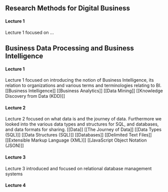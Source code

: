 ## Research Methods for Digital Business
#### Lecture 1
Lecture 1 focused on ...



## Business Data Processing and Business Intelligence
#### Lecture 1
Lecture 1 focused on introducing the notion of Business Intelligence, its relation to organizations and various terms and terminologies relating to BI.
[[Business Intelligence]]
[[Business Analytics]]
[[Data Mining]]
[[Knowledge Discovery from Data (KDD)]]

#### Lecture 2
Lecture 2 focused on what data is and the journey of data. Furthermore we looked into the various data types and structures for SQL, and databases, and data formats for sharing.
[[Data]]
[[The Journey of Data]]
[[Data Types (SQL)]]
[[Data Structures (SQL)]]
[[Databases]]
[[Delimited Text Files]]
[[Extensible Markup Language (XML)]]
[[JavaScript Object Notation (JSON)]]

#### Lecture 3
Lecture 3 introduced and focused on relational database management systems

#### Lecture 4



